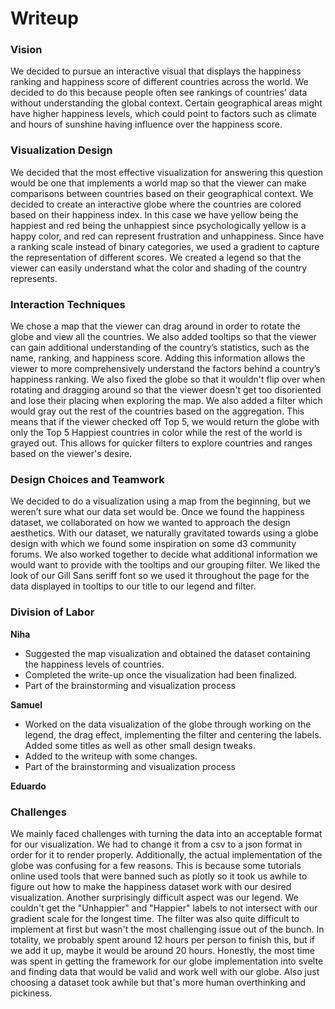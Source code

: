 # Writeup

### Vision
We decided to pursue an interactive visual that displays the happiness ranking and happiness score of different countries across the world.
We decided to do this because people often see rankings of countries’ data without understanding the global context. 
Certain geographical areas might have higher happiness levels, which could point to factors such as climate and hours of sunshine having influence over the happiness score.


### Visualization Design
We decided that the most effective visualization for answering this question would be one that implements a world map so that the viewer can make comparisons between countries based on their geographical context. We decided to create an interactive globe where the countries are colored based on their happiness index. In this case we have yellow being the happiest and red being the unhappiest since psychologically yellow is a happy color, and red can represent frustration and unhappiness. Since have a ranking scale instead of binary categories, we used a gradient to capture the representation of different scores. We created a legend so that the viewer can easily understand what the color and shading of the country represents. 

### Interaction Techniques
We chose a map that the viewer can drag around in order to rotate the globe and view all the countries. We also added tooltips so that the viewer can gain additional understanding of the country’s statistics, such as the name, ranking, and happiness score. Adding this information allows the viewer to more comprehensively understand the factors behind a country’s happiness ranking. We also fixed the globe so that it wouldn't flip over when rotating and dragging around so that the viewer doesn't get too disoriented and lose their placing when exploring the map. We also added a filter which would gray out the rest of the countries based on the aggregation. This means that if the viewer checked off Top 5, we would return the globe with only the Top 5 Happiest countries in color while the rest of the world is grayed out. This allows for quicker filters to explore countries and ranges based on the viewer's desire. 

### Design Choices and Teamwork
We decided to do a visualization using a map from the beginning, but we weren’t sure what our data set would be. Once we found the happiness dataset, we collaborated on how we wanted to approach the design aesthetics. With our dataset, we naturally gravitated towards using a globe design with which we found some inspiration on some d3 community forums. We also worked together to decide what additional information we would want to provide with the tooltips and our grouping filter. We liked the look of our Gill Sans seriff font so we used it throughout the page for the data displayed in tooltips to our title to our legend and filter.

### Division of Labor
**Niha**
- Suggested the map visualization and obtained the dataset containing the happiness levels of countries.
- Completed the write-up once the visualization had been finalized.
- Part of the brainstorming and visualization process

**Samuel**
- Worked on the data visualization of the globe through working on the legend, the drag effect, implementing the filter and centering the labels. Added some titles as well as other small design tweaks.
- Added to the writeup with some changes.
- Part of the brainstorming and visualization process

**Eduardo**

### Challenges
We mainly faced challenges with turning the data into an acceptable format for our visualization. We had to change it from a csv to a json format in order for it to render properly. Additionally, the actual implementation of the globe was confusing for a few reasons. This is because some tutorials online used tools that were banned such as plotly so it took us awhile to figure out how to make the happiness dataset work with our desired visualization. Another surprisingly difficult aspect was our legend. We couldn't get the "Unhappier" and "Happier" labels to not intersect with our gradient scale for the longest time. The filter was also quite difficult to implement at first but wasn't the most challenging issue out of the bunch. In totality, we probably spent around 12 hours per person to finish this, but if we add it up, maybe it would be around 20 hours. Honestly, the most time was spent in getting the framework for our globe implementation into svelte and finding data that would be valid and work well with our globe. Also just choosing a dataset took awhile but that's more human overthinking and pickiness.
